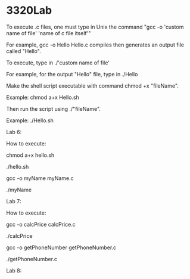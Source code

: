 # 3320Lab
To execute .c files, one must type in Unix the command "gcc -o 'custom name of file' 'name of c file itself'"

  For example, gcc -o Hello Hello.c compiles then generates an output file called "Hello".
  
To execute, type in ./'custom name of file'

  For example, for the output "Hello" file, type in ./Hello

Make the shell script executable with command chmod +x "fileName".
  
  Example: chmod a+x Hello.sh
  
Then run the script using ./"fileName".
  
  Example: ./Hello.sh

Lab 6: 

How to execute:

chmod a+x hello.sh

./hello.sh

gcc -o myName myName.c

./myName

Lab 7:

How to execute:

gcc -o calcPrice calcPrice.c

./calcPrice

gcc -o getPhoneNumber getPhoneNumber.c

./getPhoneNumber.c

Lab 8:

